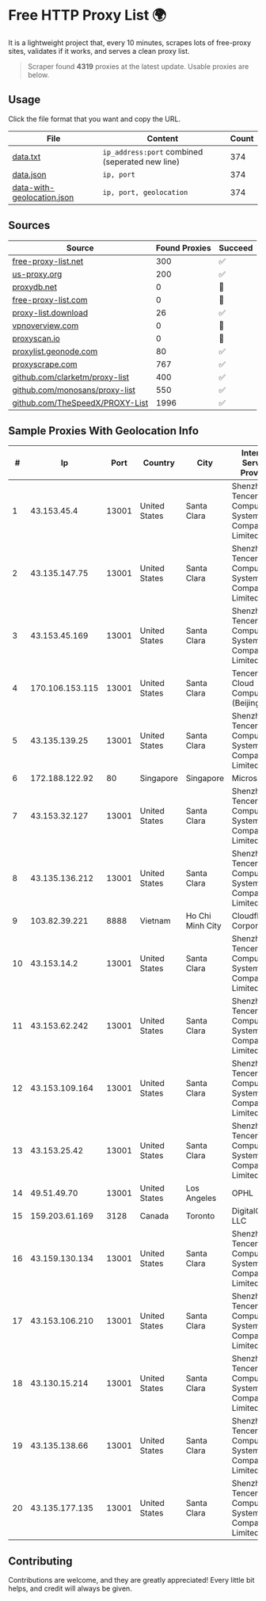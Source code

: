 
# Free HTTP Proxy List 🌍

It is a lightweight project that, every 10 minutes, scrapes lots of free-proxy sites, validates if it works, and serves a clean proxy list.


> Scraper found **4319** proxies at the latest update. Usable proxies are below.

## Usage

Click the file format that you want and copy the URL.


|File|Content|Count|
|----|-------|-----|
|[data.txt](https://raw.githubusercontent.com/themiralay/Proxy-List-World/master/data.txt)|`ip_address:port` combined (seperated new line)|374|
|[data.json](https://raw.githubusercontent.com/themiralay/Proxy-List-World/master/data.json)|`ip, port`|374|
|[data-with-geolocation.json](https://raw.githubusercontent.com/themiralay/Proxy-List-World/master/data-with-geolocation.json)|`ip, port, geolocation`|374|

## Sources

|Source|Found Proxies|Succeed|
|------|-------------|-------|
|[free-proxy-list.net](https://free-proxy-list.net)|300|✅|
|[us-proxy.org](https://www.us-proxy.org)|200|✅|
|[proxydb.net](http://proxydb.net)|0|🚫|
|[free-proxy-list.com](https://free-proxy-list.com/?page=&port=&type%5B%5D=http&type%5B%5D=https&up_time=0&search=Search)|0|🚫|
|[proxy-list.download](https://www.proxy-list.download/HTTP)|26|✅|
|[vpnoverview.com](https://vpnoverview.com/privacy/anonymous-browsing/free-proxy-servers)|0|🚫|
|[proxyscan.io](https://www.proxyscan.io)|0|🚫|
|[proxylist.geonode.com](https://proxylist.geonode.com/api/proxy-list?limit=300&page=1&sort_by=lastChecked&sort_type=desc&protocols=http,https)|80|✅|
|[proxyscrape.com](https://api.proxyscrape.com/v2/?request=displayproxies&protocol=http&timeout=10000&country=all&ssl=all&anonymity=all)|767|✅|
|[github.com/clarketm/proxy-list](https://raw.githubusercontent.com/clarketm/proxy-list/master/proxy-list-raw.txt)|400|✅|
|[github.com/monosans/proxy-list](https://raw.githubusercontent.com/monosans/proxy-list/main/proxies/http.txt)|550|✅|
|[github.com/TheSpeedX/PROXY-List](https://raw.githubusercontent.com/TheSpeedX/PROXY-List/master/http.txt)|1996|✅|


## Sample Proxies With Geolocation Info

|#|Ip|Port|Country|City|Internet Service Provider|
|-|--|----|-------|----|-------------------------|
|1|43.153.45.4|13001|United States|Santa Clara|Shenzhen Tencent Computer Systems Company Limited|
|2|43.135.147.75|13001|United States|Santa Clara|Shenzhen Tencent Computer Systems Company Limited|
|3|43.153.45.169|13001|United States|Santa Clara|Shenzhen Tencent Computer Systems Company Limited|
|4|170.106.153.115|13001|United States|Santa Clara|Tencent Cloud Computing (Beijing) Co|
|5|43.135.139.25|13001|United States|Santa Clara|Shenzhen Tencent Computer Systems Company Limited|
|6|172.188.122.92|80|Singapore|Singapore|Microsoft|
|7|43.153.32.127|13001|United States|Santa Clara|Shenzhen Tencent Computer Systems Company Limited|
|8|43.135.136.212|13001|United States|Santa Clara|Shenzhen Tencent Computer Systems Company Limited|
|9|103.82.39.221|8888|Vietnam|Ho Chi Minh City|Cloudfly Corporation|
|10|43.153.14.2|13001|United States|Santa Clara|Shenzhen Tencent Computer Systems Company Limited|
|11|43.153.62.242|13001|United States|Santa Clara|Shenzhen Tencent Computer Systems Company Limited|
|12|43.153.109.164|13001|United States|Santa Clara|Shenzhen Tencent Computer Systems Company Limited|
|13|43.153.25.42|13001|United States|Santa Clara|Shenzhen Tencent Computer Systems Company Limited|
|14|49.51.49.70|13001|United States|Los Angeles|OPHL|
|15|159.203.61.169|3128|Canada|Toronto|DigitalOcean, LLC|
|16|43.159.130.134|13001|United States|Santa Clara|Shenzhen Tencent Computer Systems Company Limited|
|17|43.153.106.210|13001|United States|Santa Clara|Shenzhen Tencent Computer Systems Company Limited|
|18|43.130.15.214|13001|United States|Santa Clara|Shenzhen Tencent Computer Systems Company Limited|
|19|43.135.138.66|13001|United States|Santa Clara|Shenzhen Tencent Computer Systems Company Limited|
|20|43.135.177.135|13001|United States|Santa Clara|Shenzhen Tencent Computer Systems Company Limited|



## Contributing

Contributions are welcome, and they are greatly appreciated! Every
little bit helps, and credit will always be given.

